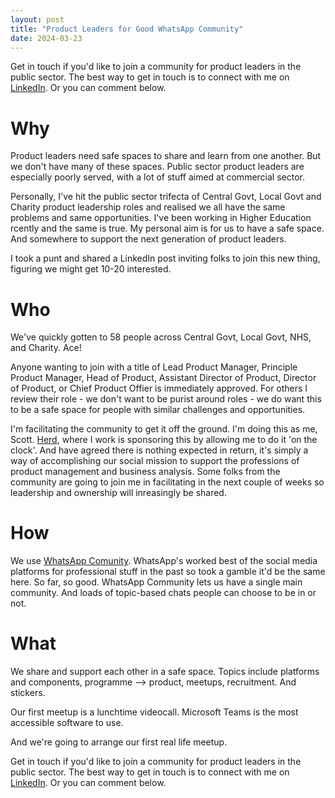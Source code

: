 ```yaml
---
layout: post
title: "Product Leaders for Good WhatsApp Community"
date: 2024-03-23
---
```


Get in touch if you'd like to join a community for product leaders in the public sector. 
The best way to get in touch is to connect with me on [LinkedIn](https://www.linkedin.com/in/scottcolfer/). Or you can comment below.

# Why

Product leaders need safe spaces to share and learn from one another. But we don't have many of these spaces.
Public sector product leaders are especially poorly served, with a lot of stuff aimed at commercial sector.

Personally, I've hit the public sector trifecta of Central Govt, Local Govt and Charity product leadership roles and realised we all have the same problems and same opportunities. I've been working in Higher Education rcently and the same is true. My personal aim is for us to have a safe space. And somewhere to support the next generation of product leaders.

I took a punt and shared a LinkedIn post inviting folks to join this new thing, figuring we might get 10-20 interested.

# Who
 
We've quickly gotten to 58 people across Central Govt, Local Govt, NHS, and Charity. Ace! 

Anyone wanting to join with a title of Lead Product Manager, Principle Product Manager, Head of Product, Assistant Director of Product, Director of Product, or Chief Product Offier is immediately approved. For others I review their role - we don't want to be purist around roles - we do want this to be a safe space for people with similar challenges and opportunities.

I'm facilitating the community to get it off the ground. I'm doing this as me, Scott. [Herd](https://herd.consulting/), where I work is sponsoring this by allowing me to do it 'on the clock'. And have agreed there is nothing expected in return, it's simply a way of accomplishing our social mission to support the professions of product management and business analysis.
Some folks from the community are going to join me in facilitating in the next couple of weeks so leadership and ownership will inreasingly be shared.

# How

We use [WhatsApp Comunity](https://www.whatsapp.com/community/). WhatsApp's worked best of the social media platforms for professional stuff in the past so took a gamble it'd be the same here. So far, so good. WhatsApp Community lets us have a single main community. And loads of topic-based chats people can choose to be in or not. 

# What

We share and support each other in a safe space. Topics include platforms and components, programme --> product, meetups, recruitment. And stickers.

Our first meetup is a lunchtime videocall. Microsoft Teams is the most accessible software to use.

And we're going to arrange our first real life meetup.


Get in touch if you'd like to join a community for product leaders in the public sector. 
The best way to get in touch is to connect with me on [LinkedIn](https://www.linkedin.com/in/scottcolfer/). Or you can comment below.
